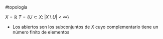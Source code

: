 #topología 

$X = \mathbb{R}$
$T = \{U \subset X : \; |X \setminus U| < \infty\}$

- Los abiertos son los subconjuntos de $X$ cuyo complementario tiene un número finito de elementos